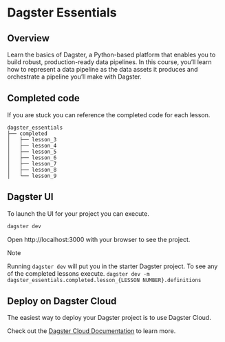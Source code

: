 # Dagster Essentials

## Overview

Learn the basics of Dagster, a Python-based platform that enables you to build robust, production-ready data pipelines. In this course, you’ll learn how to represent a data pipeline as the data assets it produces and orchestrate a pipeline you’ll make with Dagster.

## Completed code

If you are stuck you can reference the completed code for each lesson.

```
dagster_essentials
├── completed
│   ├── lesson_3
│   ├── lesson_4
│   ├── lesson_5
│   ├── lesson_6
│   ├── lesson_7
│   ├── lesson_8
│   └── lesson_9
```

## Dagster UI

To launch the UI for your project you can execute.

```bash
dagster dev
```

Open http://localhost:3000 with your browser to see the project.

> [!NOTE]
> Running `dagster dev` will put you in the starter Dagster project. To see any of the completed lessons execute.
> `dagster dev -m dagster_essentials.completed.lesson_{LESSON NUMBER}.definitions`

## Deploy on Dagster Cloud

The easiest way to deploy your Dagster project is to use Dagster Cloud.

Check out the [Dagster Cloud Documentation](https://docs.dagster.cloud) to learn more. 
